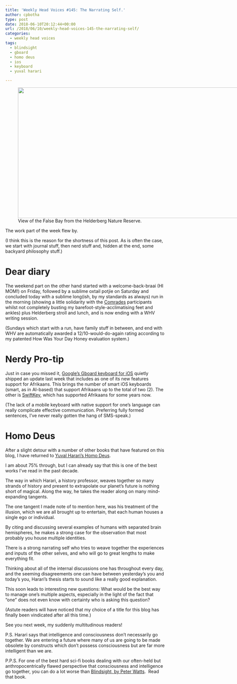 ```yaml
---
title: 'Weekly Head Voices #145: The Narrating Self.'
author: cpbotha
type: post
date: 2018-06-10T20:12:44+00:00
url: /2018/06/10/weekly-head-voices-145-the-narrating-self/
categories:
  - weekly head voices
tags:
  - blindsight
  - gboard
  - homo deus
  - ios
  - keyboard
  - yuval harari

---
```

<figure id="attachment_3191" aria-describedby="caption-attachment-3191" style="width: 840px" class="wp-caption alignnone"><a href="https://cpbotha.net/wp-content/uploads/2018/06/false\_bay\_from\_helderberg.jpg" data-rel="lightbox-image-0" data-rl\_title="" data-rl_caption="" title=""><img data-attachment-id="3191" data-permalink="https://cpbotha.net/2018/06/10/weekly-head-voices-145-the-narrating-self/false_bay_from_helderberg/" data-orig-file="https://cpbotha.net/wp-content/uploads/2018/06/false_bay_from_helderberg.jpg" data-orig-size="4032,1977" data-comments-opened="1" data-image-meta="{&quot;aperture&quot;:&quot;1.8&quot;,&quot;credit&quot;:&quot;&quot;,&quot;camera&quot;:&quot;iPhone 8&quot;,&quot;caption&quot;:&quot;&quot;,&quot;created_timestamp&quot;:&quot;1528640388&quot;,&quot;copyright&quot;:&quot;&quot;,&quot;focal_length&quot;:&quot;3.99&quot;,&quot;iso&quot;:&quot;25&quot;,&quot;shutter_speed&quot;:&quot;0.00041597337770383&quot;,&quot;title&quot;:&quot;&quot;,&quot;orientation&quot;:&quot;1&quot;}" data-image-title="false_bay_from_helderberg" data-image-description="" data-medium-file="https://cpbotha.net/wp-content/uploads/2018/06/false_bay_from_helderberg-300x147.jpg" data-large-file="https://cpbotha.net/wp-content/uploads/2018/06/false_bay_from_helderberg-1024x502.jpg" class="wp-image-3191 size-large" src="https://cpbotha.net/wp-content/uploads/2018/06/false_bay_from_helderberg-1024x502.jpg" alt="" width="840" height="412" srcset="https://cpbotha.net/wp-content/uploads/2018/06/false_bay_from_helderberg-1024x502.jpg 1024w, https://cpbotha.net/wp-content/uploads/2018/06/false_bay_from_helderberg-300x147.jpg 300w, https://cpbotha.net/wp-content/uploads/2018/06/false_bay_from_helderberg-768x377.jpg 768w, https://cpbotha.net/wp-content/uploads/2018/06/false_bay_from_helderberg-1200x588.jpg 1200w" sizes="(max-width: 709px) 85vw, (max-width: 909px) 67vw, (max-width: 1362px) 62vw, 840px" /></a><figcaption id="caption-attachment-3191" class="wp-caption-text">View of the False Bay from the Helderberg Nature Reserve.</figcaption></figure> 

The work part of the week flew by.

(I think this is the reason for the shortness of this post. As is often the case, we start with journal stuff, then nerd stuff and, hidden at the end, some backyard philosophy stuff.)

# Dear diary

The weekend part on the other hand started with a welcome-back-braai (HI MOM!) on Friday, followed by a sublime oxtail potjie on Saturday and concluded today with a sublime long(ish, by my standards as always) run in the morning (showing a little solidarity with the [Comrades][1] participants whilst not completely busting my barefoot-style-acclimatising feet and ankles) plus Helderberg stroll and lunch, and is now ending with a WHV writing session.

(Sundays which start with a run, have family stuff in between, and end with WHV are automatically awarded a 12/10-would-do-again rating according to my patented How Was Your Day Honey evaluation system.)

# Nerdy Pro-tip

Just in case you missed it, [Google&#8217;s Gboard keyboard for iOS][2] quietly shipped an update last week that includes as one of its new features support for Afrikaans. This brings the number of smart iOS keyboards (smart, as in AI-based) that support Afrikaans up to the total of two (2). The other is [SwiftKey][3], which has supported Afrikaans for some years now.

(The lack of a mobile keyboard with native support for one&#8217;s language can really complicate effective communication. Preferring fully formed sentences, I&#8217;ve never really gotten the hang of SMS-speak.)

# Homo Deus

After a slight detour with a number of other books that have featured on this blog, I have returned to [Yuval Harari&#8217;s Homo Deus][4].

I am about 75% through, but I can already say that this is one of the best works I&#8217;ve read in the past decade.

The way in which Harari, a history professor, weaves together so many strands of history and present to extrapolate our planet&#8217;s future is nothing short of magical. Along the way, he takes the reader along on many mind-expanding tangents.

The one tangent I made note of to mention here, was his treatment of the illusion, which we are all brought up to entertain, that each human houses a single ego or individual.

By citing and discussing several examples of humans with separated brain hemispheres, he makes a strong case for the observation that most probably you house multiple identities.

There is a strong narrating self who tries to weave together the experiences and inputs of the other selves, and who will go to great lengths to make everything fit.

Thinking about all of the internal discussions one has throughout every day, and the seeming disagreements one can have between yesterday&#8217;s you and today&#8217;s you, Harari&#8217;s thesis starts to sound like a really good explanation.

This soon leads to interesting new questions: What would be the best way to manage one&#8217;s multiple aspects, especially in the light of the fact that &#8220;one&#8221; does not even know with certainty who is asking this question?

(Astute readers will have noticed that my choice of a title for this blog has finally been vindicated after all this time.)

See you next week, my suddenly multitudinous readers!

P.S. Harari says that intelligence and consciousness don&#8217;t necessarily go together. We are entering a future where many of us are going to be made obsolete by constructs which don&#8217;t possess consciousness but are far more intelligent than we are.

P.P.S. For one of the best hard sci-fi books dealing with our often-held but anthropocentrically flawed perspective that consciousness and intelligence go together, you can do a lot worse than [Blindsight, by Peter Watts][5].  Read that book.

&nbsp;

 [1]: http://ewn.co.za/2018/06/10/it-was-an-emotional-race-says-2018comrades-winner
 [2]: https://itunes.apple.com/us/app/gboard/id1091700242?mt=8
 [3]: https://itunes.apple.com/za/app/swiftkey-keyboard/id911813648?mt=8
 [4]: https://www.theguardian.com/books/2016/sep/11/homo-deus-brief-history-tomorrow-yuval-noah-harari-review
 [5]: https://books.google.co.za/books/about/Blindsight.html?id=FVMzz-xINLsC&source=kp_cover&redir_esc=y
